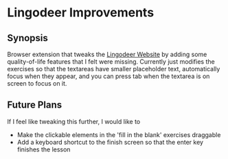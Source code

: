 # Lingodeer Improvements

## Synopsis

Browser extension that tweaks the [Lingodeer Website](https://lingodeer.com/) by adding some quality-of-life features
that I felt were missing. Currently just modifies the exercises so that the textareas have smaller placeholder text,
automatically focus when they appear, and you can press tab when the textarea is on screen to focus on it.


## Future Plans

If I feel like tweaking this further, I would like to

* Make the clickable elements in the 'fill in the blank' exercises draggable
* Add a keyboard shortcut to the finish screen so that the enter key finishes the lesson